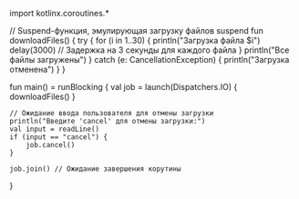 import kotlinx.coroutines.*

// Suspend-функция, эмулирующая загрузку файлов
suspend fun downloadFiles() {
    try {
        for (i in 1..30) {
            println("Загрузка файла $i")
            delay(3000) // Задержка на 3 секунды для каждого файла
        }
        println("Все файлы загружены")
    } catch (e: CancellationException) {
        println("Загрузка отменена")
    }
}

fun main() = runBlocking {
    val job = launch(Dispatchers.IO) {
        downloadFiles()
    }

    // Ожидание ввода пользователя для отмены загрузки
    println("Введите 'cancel' для отмены загрузки:")
    val input = readLine()
    if (input == "cancel") {
        job.cancel()
    }

    job.join() // Ожидание завершения корутины
}
